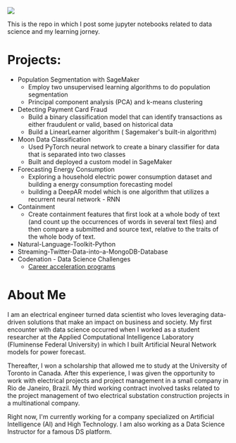 ![](img_logo/logo.png)

This is the repo in which I post some jupyter notebooks related to data science and my learning jorney.

# Projects:
- Population Segmentation with SageMaker
	- Employ two unsupervised learning algorithms to do population segmentation
	- Principal component analysis (PCA) and k-means clustering
- Detecting Payment Card Fraud
	- Build a binary classification model that can identify transactions as either fraudulent or valid, based on historical data
	- Build a LinearLearner algorithm ( Sagemaker's built-in algorithm) 
- Moon Data Classification
	- Used PyTorch neural network to create a binary classifier for data that is separated into two classes
	- Built and deployed a custom model in SageMaker
- Forecasting Energy Consumption
	- Exploring a household electric power consumption dataset and building a energy consumption forecasting model 
	- building a DeepAR model which is one algorithm that utilizes a recurrent neural network - RNN
- Containment
	- Create containment features that first look at a whole body of text (and count up the occurrences of words in several text files) and then compare a submitted and source text, relative to the traits of the whole body of text.
- Natural-Language-Toolkit-Python
- Streaming-Twitter-Data-into-a-MongoDB-Database
- Codenation - Data Science Challenges 
	- [Career acceleration programs](https://codenation.dev/)

 # About Me 
 
 
 I am an electrical engineer turned data scientist who loves leveraging data-driven solutions that make an impact on business and society. My first encounter with data science occurred when I worked as a student researcher at the Applied Computational Intelligence Laboratory (Fluminense Federal University) in which I built Artificial Neural Network models for power forecast.

Thereafter, I won a scholarship that allowed me to study at the University of Toronto in Canada. After this experience, I was given the opportunity to work with electrical projects and project management in a small company in Rio de Janeiro, Brazil. My third working contract involved tasks related to the project management of two electrical substation construction projects in a multinational company.

Right now, I'm currently working for a company specialized on Artificial Intelligence (AI) and High Technology. I am also working as a Data Science Instructor for a famous DS platform.